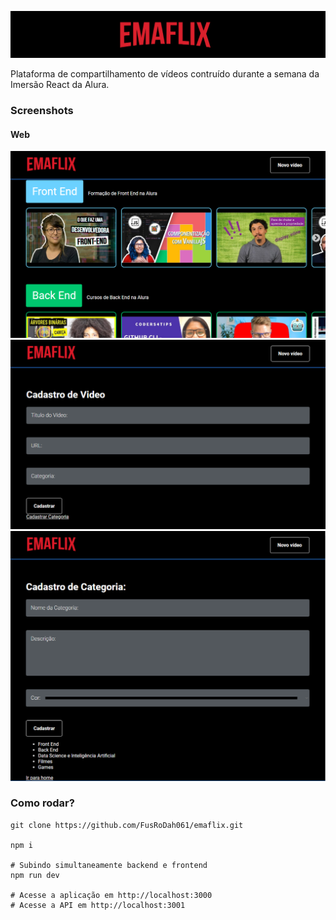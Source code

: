 ![Emaflix](./.github/banner.png)

Plataforma de compartilhamento de vídeos contruído durante a semana da Imersão React da Alura.

### Screenshots

#### Web
<p align="center">
  <img alt="Web screenshot" src="./.github/home.png" width="700">
  <img alt="Web screenshot" src="./.github/cadastro-video.png" width="700">
  <img alt="Web screenshot" src="./.github/cadastro-categoria.png" width="700">
</p>

### Como rodar?

```shell
git clone https://github.com/FusRoDah061/emaflix.git

npm i

# Subindo simultaneamente backend e frontend
npm run dev

# Acesse a aplicação em http://localhost:3000
# Acesse a API em http://localhost:3001
```
